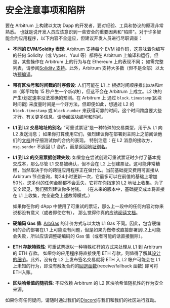 # 安全注意事项和陷阱 

要在 Arbitrum 上构建以太坊 Dapp 的开发者，要对经验、工具和协议的原理非常熟悉。
也就是说开发人员应该意识到一些安全的重要因素和"陷阱"。对于许多智能合约应用程序，以下内容不全适应，但建议开发人员进行尽职调查：

- **不同的 EVM/Soldity 表现**: Arbitrum 支持每个 EVM
  操作码，这意味着你编写的任何 Solidity（或 Vyper、Yuul 等）都将在 Arbitrum
  上编译和运行。但是，某些操作在 Arbitrum 上的行为与在 Ethereum 上的表现不同；
  如需完整列表，请参阅[Solidity 支持](../与以太坊相比的不同点/Solidity支持.md)。此外，Arbitrum
  支持大多数（但不是全部）以太坊[预编译](../与以太坊相比的不同点/总览.md)。
  

- **带有区块号和时间戳的时序假设**: 人们可能在 L1 上
  根据时间顺序推出`区块`和`时间`（即平均每 15 秒产生一个新q块），但这不会在
  Arbitrum 上成立。L2 块的产生/划定速率没法准确的预测。在 Arbitrum 上 通过
  `block.timestamp`(区块时间戳) 来度量时间是一个好方法，但即便如此，想通过 L2
  的 `block.timestamp` 或 `block.number`
  来获得可靠的时间，这个时间跨度要大些才行。有关更多信息，请参阅[区块编号和时间](../与以太坊相比的不同点/区块编号和时间.md)。

- **L1 到 L2 交易地址的别名**: “可重试票证”是一种特殊的交易类型，用于从 L1 向 L2
  发送消息；
  如果你打算使用它们，强烈建议你在部署到主网上之前阅读他们的[文档](../L1和L2互通性/Layers之间的通信.md)并仔细测试你的合约的表现。
  特别注意：在 L2 消息的接收方，`msg.sender` 不返回 L1
  合约，而是返回[地址别名](../L1和L2互通性/Layers之间的通信.md#地址别名)。
 

- **L1 到 L2 的交易票据创建失败**:
  如果您在尝试创建可重试票证时少付了基本提交成本，那么尽管 L1 交易被确认，但不会在
  L2
  上创建票证。这可能非常糟糕，当然取决于你的跨链应用程序正在做什么。当前基础提交费用可直接从
  Arbitrum 节点查询，每24小时更新一次，它最多可以在前值的基础上增加
  50%。您多付的任何金额都不会丢失，它将在你指定的 L2
  地址上收集。为了安全起见，我们强烈建议你多付钱。
  （在未来的版本中，基础提交成本将直接在 L1 上收集，完全避免上述故障模式。）

    如果你在你的 dApp
    中使用了可重试的票证，那么上一段中的任何内容对你来说都没有意义（或者即使它有），
    那么觉得你真的应该[阅读文档](../L1和L2互通性/Layers之间的通信.md)。

- **硬编码 Gas 值**: [ArbGas](../与以太坊相比的不同点/ArbGas与运行时.md)
  的计价方式与以太坊 L1 Gas 不同。因此，包含硬编码的合约部署在L1
  上可能没有问题，但是如果为做修改直接部署到L2上可能会失败，所以应该调整硬编码的
  Gas 值（或者可能的话直接删除）。
 

- **ETH 存款特殊性**: 可重试票据以一种特殊杠杆的方式来处理从 L1 到 Arbitrum 的
  ETH 存款。 如果你的应用程序将直接使用 ETH
  存款，则值得了解其[设计的细节](../L1和L2互通性/Layers之间的通信.md)。此外，没有在
  L2 上发布签名交易就将 ETH 入 L2 帐户可能会在 L1
  上未知的行为，即没有触发合约的[回退函数](https://docs.soliditylang.org/en/v0.6.2/contracts.html#receive-ether-function)(receive/fallback 函数) 即可将
  ETH入账。
  
- **区块哈希值的随机性**: 不应依赖 Arbitrum 的 L2 区块哈希值随机性的作为安全来源。
  
如果你有任何疑问，请随时通过我们的[Discord](https://discord.gg/ZpZuw7p)与我们和我们的社区进行互动。